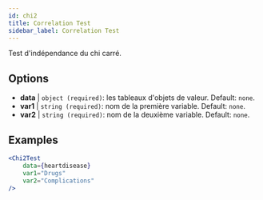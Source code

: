 ```yaml
---
id: chi2
title: Correlation Test
sidebar_label: Correlation Test
---
```


Test d'indépendance du chi carré.

## Options

* __data__ | `object (required)`: les tableaux d'objets de valeur. Default: `none`.
* __var1__ | `string (required)`: nom de la première variable. Default: `none`.
* __var2__ | `string (required)`: nom de la deuxième variable. Default: `none`.


## Examples

```jsx live
<Chi2Test
    data={heartdisease} 
    var1="Drugs"
    var2="Complications"
/>
```
